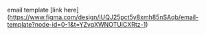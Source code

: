 email template
[link here] (https://www.figma.com/design/iUQJ25pct5y8xmh85nSAqb/email-template?node-id=0-1&t=YZvqXWNOTUiCXRtz-1)
